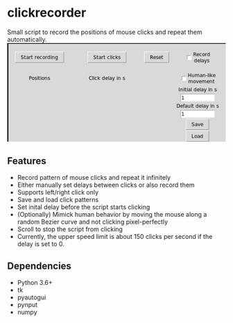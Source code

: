 # clickrecorder
Small script to record the positions of mouse clicks and repeat them automatically.
![Snapshot of GUI](./docs/gui.png)
## Features
- Record pattern of mouse clicks and repeat it infinitely
- Either manually set delays between clicks or also record them
- Supports left/right click only
- Save and load click patterns
- Set inital delay before the script starts clicking
- (Optionally) Mimick human behavior by moving the mouse along a random Bezier curve and not clicking pixel-perfectly
- Scroll to stop the script from clicking
- Currently, the upper speed limit is about 150 clicks per second if the delay is set to 0.

## Dependencies
- Python 3.6+
- tk
- pyautogui
- pynput
- numpy
